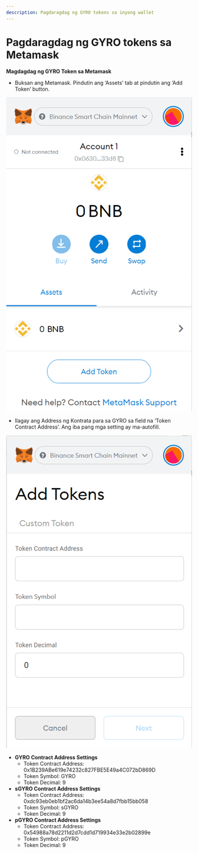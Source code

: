 ```yaml
---
description: Pagdaragdag ng GYRO tokens sa inyong wallet
---
```


# Pagdaragdag ng GYRO tokens sa Metamask

**Magdagdag ng GYRO Token sa Metamask**

* Buksan ang Metamask. Pindutin ang ‘Assets’ tab at pindutin ang ‘Add Token’ button.

![](../.gitbook/assets/0.png)

* Ilagay ang Address ng Kontrata para sa GYRO sa field na ‘Token Contract Address’. Ang iba pang mga setting ay ma-autofill.

![](<../.gitbook/assets/1 (2).png>)

* **GYRO Contract Address Settings**
  * Token Contract Address: 0x1B239ABe619e74232c827FBE5E49a4C072bD869D
  * Token Symbol: GYRO
  * Token Decimal: 9
* **sGYRO Contract Address Settings**
  * Token Contract Address: 0xdc93eb0eb1bf2ac6da14b3ee54a8d7fbb15bb058
  * Token Symbol: sGYRO
  * Token Decimal: 9
* **pGYRO Contract Address Settings**
  * Token Contract Address: 0x54988a78d2211d2d7cdd1d719934e33e2b02899e
  * Token Symbol: pGYRO
  * Token Decimal: 9
